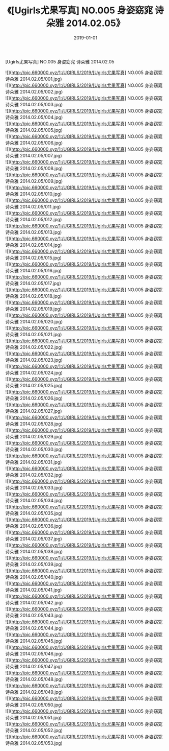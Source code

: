 ﻿---
layout: post
title:  《[Ugirls尤果写真] NO.005 身姿窈窕 诗朵雅 2014.02.05》
date:   2019-01-01
img: http://pic.660000.xyz/1:/UGIRLS/2019/[Ugirls尤果写真] NO.005 身姿窈窕 诗朵雅 2014.02.05/000.jpg
categories: [美女, 清纯, 唯美]
---

[Ugirls尤果写真] NO.005 身姿窈窕 诗朵雅 2014.02.05

 ![](http://pic.660000.xyz/1:/UGIRLS/2019/[Ugirls尤果写真] NO.005 身姿窈窕 诗朵雅 2014.02.05/001.jpg) <br>![](http://pic.660000.xyz/1:/UGIRLS/2019/[Ugirls尤果写真] NO.005 身姿窈窕 诗朵雅 2014.02.05/002.jpg) <br>![](http://pic.660000.xyz/1:/UGIRLS/2019/[Ugirls尤果写真] NO.005 身姿窈窕 诗朵雅 2014.02.05/003.jpg) <br>![](http://pic.660000.xyz/1:/UGIRLS/2019/[Ugirls尤果写真] NO.005 身姿窈窕 诗朵雅 2014.02.05/004.jpg) <br>![](http://pic.660000.xyz/1:/UGIRLS/2019/[Ugirls尤果写真] NO.005 身姿窈窕 诗朵雅 2014.02.05/005.jpg) <br>![](http://pic.660000.xyz/1:/UGIRLS/2019/[Ugirls尤果写真] NO.005 身姿窈窕 诗朵雅 2014.02.05/006.jpg) <br>![](http://pic.660000.xyz/1:/UGIRLS/2019/[Ugirls尤果写真] NO.005 身姿窈窕 诗朵雅 2014.02.05/007.jpg) <br>![](http://pic.660000.xyz/1:/UGIRLS/2019/[Ugirls尤果写真] NO.005 身姿窈窕 诗朵雅 2014.02.05/008.jpg) <br>![](http://pic.660000.xyz/1:/UGIRLS/2019/[Ugirls尤果写真] NO.005 身姿窈窕 诗朵雅 2014.02.05/009.jpg) <br>![](http://pic.660000.xyz/1:/UGIRLS/2019/[Ugirls尤果写真] NO.005 身姿窈窕 诗朵雅 2014.02.05/010.jpg) <br>![](http://pic.660000.xyz/1:/UGIRLS/2019/[Ugirls尤果写真] NO.005 身姿窈窕 诗朵雅 2014.02.05/011.jpg) <br>![](http://pic.660000.xyz/1:/UGIRLS/2019/[Ugirls尤果写真] NO.005 身姿窈窕 诗朵雅 2014.02.05/012.jpg) <br>![](http://pic.660000.xyz/1:/UGIRLS/2019/[Ugirls尤果写真] NO.005 身姿窈窕 诗朵雅 2014.02.05/013.jpg) <br>![](http://pic.660000.xyz/1:/UGIRLS/2019/[Ugirls尤果写真] NO.005 身姿窈窕 诗朵雅 2014.02.05/014.jpg) <br>![](http://pic.660000.xyz/1:/UGIRLS/2019/[Ugirls尤果写真] NO.005 身姿窈窕 诗朵雅 2014.02.05/015.jpg) <br>![](http://pic.660000.xyz/1:/UGIRLS/2019/[Ugirls尤果写真] NO.005 身姿窈窕 诗朵雅 2014.02.05/016.jpg) <br>![](http://pic.660000.xyz/1:/UGIRLS/2019/[Ugirls尤果写真] NO.005 身姿窈窕 诗朵雅 2014.02.05/017.jpg) <br>![](http://pic.660000.xyz/1:/UGIRLS/2019/[Ugirls尤果写真] NO.005 身姿窈窕 诗朵雅 2014.02.05/018.jpg) <br>![](http://pic.660000.xyz/1:/UGIRLS/2019/[Ugirls尤果写真] NO.005 身姿窈窕 诗朵雅 2014.02.05/019.jpg) <br>![](http://pic.660000.xyz/1:/UGIRLS/2019/[Ugirls尤果写真] NO.005 身姿窈窕 诗朵雅 2014.02.05/020.jpg) <br>![](http://pic.660000.xyz/1:/UGIRLS/2019/[Ugirls尤果写真] NO.005 身姿窈窕 诗朵雅 2014.02.05/021.jpg) <br>![](http://pic.660000.xyz/1:/UGIRLS/2019/[Ugirls尤果写真] NO.005 身姿窈窕 诗朵雅 2014.02.05/022.jpg) <br>![](http://pic.660000.xyz/1:/UGIRLS/2019/[Ugirls尤果写真] NO.005 身姿窈窕 诗朵雅 2014.02.05/023.jpg) <br>![](http://pic.660000.xyz/1:/UGIRLS/2019/[Ugirls尤果写真] NO.005 身姿窈窕 诗朵雅 2014.02.05/024.jpg) <br>![](http://pic.660000.xyz/1:/UGIRLS/2019/[Ugirls尤果写真] NO.005 身姿窈窕 诗朵雅 2014.02.05/025.jpg) <br>![](http://pic.660000.xyz/1:/UGIRLS/2019/[Ugirls尤果写真] NO.005 身姿窈窕 诗朵雅 2014.02.05/026.jpg) <br>![](http://pic.660000.xyz/1:/UGIRLS/2019/[Ugirls尤果写真] NO.005 身姿窈窕 诗朵雅 2014.02.05/027.jpg) <br>![](http://pic.660000.xyz/1:/UGIRLS/2019/[Ugirls尤果写真] NO.005 身姿窈窕 诗朵雅 2014.02.05/028.jpg) <br>![](http://pic.660000.xyz/1:/UGIRLS/2019/[Ugirls尤果写真] NO.005 身姿窈窕 诗朵雅 2014.02.05/029.jpg) <br>![](http://pic.660000.xyz/1:/UGIRLS/2019/[Ugirls尤果写真] NO.005 身姿窈窕 诗朵雅 2014.02.05/030.jpg) <br>![](http://pic.660000.xyz/1:/UGIRLS/2019/[Ugirls尤果写真] NO.005 身姿窈窕 诗朵雅 2014.02.05/031.jpg) <br>![](http://pic.660000.xyz/1:/UGIRLS/2019/[Ugirls尤果写真] NO.005 身姿窈窕 诗朵雅 2014.02.05/032.jpg) <br>![](http://pic.660000.xyz/1:/UGIRLS/2019/[Ugirls尤果写真] NO.005 身姿窈窕 诗朵雅 2014.02.05/033.jpg) <br>![](http://pic.660000.xyz/1:/UGIRLS/2019/[Ugirls尤果写真] NO.005 身姿窈窕 诗朵雅 2014.02.05/034.jpg) <br>![](http://pic.660000.xyz/1:/UGIRLS/2019/[Ugirls尤果写真] NO.005 身姿窈窕 诗朵雅 2014.02.05/035.jpg) <br>![](http://pic.660000.xyz/1:/UGIRLS/2019/[Ugirls尤果写真] NO.005 身姿窈窕 诗朵雅 2014.02.05/036.jpg) <br>![](http://pic.660000.xyz/1:/UGIRLS/2019/[Ugirls尤果写真] NO.005 身姿窈窕 诗朵雅 2014.02.05/037.jpg) <br>![](http://pic.660000.xyz/1:/UGIRLS/2019/[Ugirls尤果写真] NO.005 身姿窈窕 诗朵雅 2014.02.05/038.jpg) <br>![](http://pic.660000.xyz/1:/UGIRLS/2019/[Ugirls尤果写真] NO.005 身姿窈窕 诗朵雅 2014.02.05/039.jpg) <br>![](http://pic.660000.xyz/1:/UGIRLS/2019/[Ugirls尤果写真] NO.005 身姿窈窕 诗朵雅 2014.02.05/040.jpg) <br>![](http://pic.660000.xyz/1:/UGIRLS/2019/[Ugirls尤果写真] NO.005 身姿窈窕 诗朵雅 2014.02.05/041.jpg) <br>![](http://pic.660000.xyz/1:/UGIRLS/2019/[Ugirls尤果写真] NO.005 身姿窈窕 诗朵雅 2014.02.05/042.jpg) <br>![](http://pic.660000.xyz/1:/UGIRLS/2019/[Ugirls尤果写真] NO.005 身姿窈窕 诗朵雅 2014.02.05/043.jpg) <br>![](http://pic.660000.xyz/1:/UGIRLS/2019/[Ugirls尤果写真] NO.005 身姿窈窕 诗朵雅 2014.02.05/044.jpg) <br>![](http://pic.660000.xyz/1:/UGIRLS/2019/[Ugirls尤果写真] NO.005 身姿窈窕 诗朵雅 2014.02.05/045.jpg) <br>![](http://pic.660000.xyz/1:/UGIRLS/2019/[Ugirls尤果写真] NO.005 身姿窈窕 诗朵雅 2014.02.05/046.jpg) <br>![](http://pic.660000.xyz/1:/UGIRLS/2019/[Ugirls尤果写真] NO.005 身姿窈窕 诗朵雅 2014.02.05/047.jpg) <br>![](http://pic.660000.xyz/1:/UGIRLS/2019/[Ugirls尤果写真] NO.005 身姿窈窕 诗朵雅 2014.02.05/048.jpg) <br>![](http://pic.660000.xyz/1:/UGIRLS/2019/[Ugirls尤果写真] NO.005 身姿窈窕 诗朵雅 2014.02.05/049.jpg) <br>![](http://pic.660000.xyz/1:/UGIRLS/2019/[Ugirls尤果写真] NO.005 身姿窈窕 诗朵雅 2014.02.05/050.jpg) <br>![](http://pic.660000.xyz/1:/UGIRLS/2019/[Ugirls尤果写真] NO.005 身姿窈窕 诗朵雅 2014.02.05/051.jpg) <br>![](http://pic.660000.xyz/1:/UGIRLS/2019/[Ugirls尤果写真] NO.005 身姿窈窕 诗朵雅 2014.02.05/052.jpg) <br>![](http://pic.660000.xyz/1:/UGIRLS/2019/[Ugirls尤果写真] NO.005 身姿窈窕 诗朵雅 2014.02.05/053.jpg) <br>